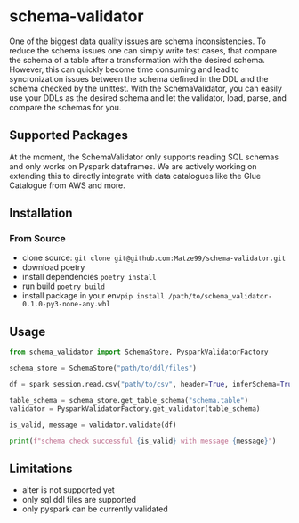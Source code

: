 # schema-validator

One of the biggest data quality issues are schema inconsistencies. To reduce the schema issues one can simply
write test cases, that compare the schema of a table after a transformation with the desired schema. However, 
this can quickly become time consuming and lead to syncronization issues between the schema defined in the DDL and 
the schema checked by the unittest. With the SchemaValidator, you can easily use your DDLs as the desired schema 
and let the validator, load, parse, and compare the schemas for you.

## Supported Packages

At the moment, the SchemaValidator only supports reading SQL schemas and only works on Pyspark dataframes. We are
actively working on extending this to directly integrate with data catalogues like the Glue Catalogue from AWS and more.

## Installation

### From Source

* clone source: `git clone git@github.com:Matze99/schema-validator.git`
* download poetry
* install dependencies `poetry install`
* run build `poetry build`
* install package in your env`pip install /path/to/schema_validator-0.1.0-py3-none-any.whl`

## Usage

```python
from schema_validator import SchemaStore, PysparkValidatorFactory

schema_store = SchemaStore("path/to/ddl/files")

df = spark_session.read.csv("path/to/csv", header=True, inferSchema=True)

table_schema = schema_store.get_table_schema("schema.table")
validator = PysparkValidatorFactory.get_validator(table_schema)

is_valid, message = validator.validate(df)

print(f"schema check successful {is_valid} with message {message}")
```

## Limitations

* alter is not supported yet
* only sql ddl files are supported
* only pyspark can be currently validated





